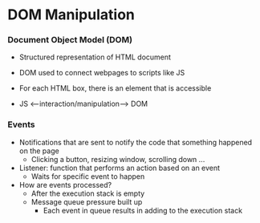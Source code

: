 # DOM Manipulation

### Document Object Model (DOM)

- Structured representation of HTML document

- DOM used to connect webpages to scripts like JS

- For each HTML box, there is an element that is accessible

- JS <--interaction/manipulation--> DOM

### Events

- Notifications that are sent to notify the code that something happened on the page
  - Clicking a button, resizing window, scrolling down ...
- Listener: function that performs an action based on an event
  - Waits for specific event to happen
- How are events processed?
  - After the execution stack is empty
  - Message queue pressure built up
    - Each event in queue results in adding to the execution stack
